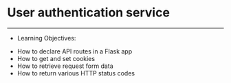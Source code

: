 # User authentication service

---

- Learning Objectives:

* How to declare API routes in a Flask app
* How to get and set cookies
* How to retrieve request form data
* How to return various HTTP status codes

